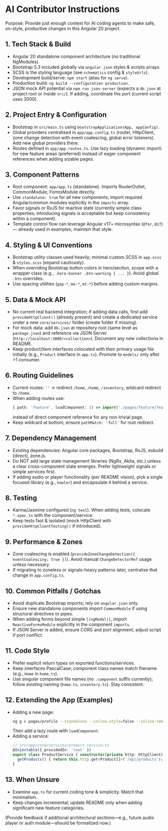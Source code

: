 # AI Contributor Instructions

Purpose: Provide just enough context for AI coding agents to make safe, on-style, productive changes in this Angular 20 project.

## 1. Tech Stack & Build
- Angular 20 standalone component architecture (no traditional NgModules).
- Bootstrap 5.3 included globally via `angular.json` styles & scripts arrays.
- SCSS is the styling language (see `schematics` config & `styleUrls`).
- Development build/serve: `npm start` (alias for `ng serve`).
- Production build: `ng build --configuration production`.
- JSON mock API potential via `npm run json-server` (expects a `db.json` at project root or inside `src/`). If adding, coordinate the port (current script uses 3000).

## 2. Project Entry & Configuration
- Bootstrap in `src/main.ts` using `bootstrapApplication(App, appConfig)`.
- Global providers centralised in `app/app.config.ts` (router, HttpClient, zone change detection with event coalescing, global error listeners). Add new global providers there.
- Routes defined in `app/app.routes.ts`. Use lazy loading (dynamic import) for new feature areas (preferred) instead of eager component references when adding sizable pages.

## 3. Component Patterns
- Root component: `app/app.ts` (standalone). Imports RouterOutlet, CommonModule, FormsModule directly.
- Use `standalone: true` for all new components; import required Angular/common modules explicitly in the `imports` array.
- Favor signals or RxJS for reactive state (currently simple class properties; introducing signals is acceptable but keep consistency within a component).
- Template control flow can leverage Angular v17+ microsyntax (`@for`, `@if`) — already used in examples; maintain that style.

## 4. Styling & UI Conventions
- Bootstrap utility classes used heavily; minimal custom SCSS in `app.scss` & `styles.scss` (expand cautiously).
- When overriding Bootstrap button colors in hero/section, scope with a wrapper class (e.g., `.hero-banner .btn-warning { ... }`). Avoid global `.btn` overrides.
- Use spacing utilities (`gap-*`, `me-*`, `mt-*`) before adding custom margins.

## 5. Data & Mock API
- No current real backend integration; if adding data calls, first add `provideHttpClient()` (already present) and create a dedicated service under a new `core/services/` folder (create folder if missing).
- For mock data: add `db.json` at repository root (same level as `package.json`) and reference via JSON Server (`http://localhost:3000/<collection>`). Document any new collections in README.
- Keep product/item interfaces colocated with their primary usage file initially (e.g., `Product` interface in `app.ts`). Promote to `models/` only after >1 consumer.

## 6. Routing Guidelines
- Current routes: `''` -> redirect `/home`, `/home`, `/inventory`, wildcard redirect to `/home`.
- When adding routes use:
  ```ts
  { path: 'feature', loadComponent: () => import('./pages/feature/feature').then(m => m.Feature) }
  ```
  instead of direct component reference for any non-trivial page.
- Keep wildcard at bottom; ensure `pathMatch: 'full'` for root redirect.

## 7. Dependency Management
- Existing dependencies: Angular core packages, Bootstrap, RxJS, esbuild (direct), zone.js.
- Do NOT add large state management libraries (NgRx, Akita, etc.) unless a clear cross-component state emerges. Prefer lightweight signals or simple services first.
- If adding audio or player functionality (per README vision), pick a single focused library (e.g., `howler`) and encapsulate it behind a service.

## 8. Testing
- Karma/Jasmine configured (`ng test`). When adding tests, colocate `*.spec.ts` with the component/service.
- Keep tests fast & isolated (mock HttpClient with `provideHttpClientTesting()` if introduced).

## 9. Performance & Zones
- Zone coalescing is enabled (`provideZoneChangeDetection({ eventCoalescing: true })`). Avoid manual `ChangeDetectorRef` usage unless necessary.
- If migrating to zoneless or signals-heavy patterns later, centralise that change in `app.config.ts`.

## 10. Common Pitfalls / Gotchas
- Avoid duplicate Bootstrap imports; rely on `angular.json` only.
- Ensure new standalone components import `CommonModule` if using structural directives or pipes.
- When adding forms beyond simple `[(ngModel)]`, import `ReactiveFormsModule` explicitly in the component `imports`.
- If JSON Server is added, ensure CORS and port alignment; adjust script if port conflict.

## 11. Code Style
- Prefer explicit return types on exported functions/services.
- Keep interfaces PascalCase; component class names match filename (e.g., `Home` in `home.ts`).
- Use singular component file names (no `.component` suffix currently); follow existing naming (`home.ts`, `inventory.ts`). Stay consistent.

## 12. Extending the App (Examples)
- Adding a new page:
  ```bash
  ng g c pages/profile --standalone --inline-style=false --inline-template=false
  ```
  Then add a lazy route with `loadComponent`.
- Adding a service:
  ```ts
  // src/app/core/services/product.service.ts
  @Injectable({ providedIn: 'root' })
  export class ProductService { constructor(private http: HttpClient) {}
    getProducts() { return this.http.get<Product[]>('/api/products'); }
  }
  ```

## 13. When Unsure
- Examine `app.ts` for current coding tone & simplicity. Match that minimalism.
- Keep changes incremental; update README only when adding significant new feature categories.

(Provide feedback if additional architectural sections—e.g., future audio player or auth module—should be formalized now.)
